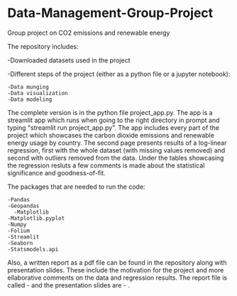 # Data-Management-Group-Project
Group project on CO2 emissions and renewable energy

The repository includes:

  -Downloaded datasets used in the project
  
  -Different steps of the project (either as a python file or a jupyter notebook):
  
    -Data munging
    -Data visualization
    -Data modeling
    
The complete version is in the python file project_app.py. The app is a streamlit app which runs when going to the right directory in prompt and typing
"streamlit run project_app.py". The app includes every part of the project which showcases the carbon dioxide emissions and renewable energy usage by country.
The second page presents results of a log-linear regression, first with the whole dataset (with missing values removed) and second with outliers removed from the
data. Under the tables showcasing the regression resluts a few comments is made about the statistical significance and goodness-of-fit.

The packages that are needed to run the code:

    -Pandas
    -Geopandas
      -Matplotlib
    -Matplotlib.pyplot
    -Numpy
    -Folium
    -Streamlit
    -Seaborn
    -Statsmodels.api

Also, a written report as a pdf file can be found in the repository along with presentation slides. These include the motivation for the project and more ellaborative comments on the data and regression results. The report file is called - and the presentation slides are - .
